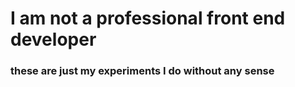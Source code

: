 # I am not a professional front end developer

### these are just my experiments I do without any sense
